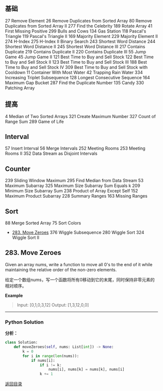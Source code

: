 <span id = "00"></span>
## 基础		
27	Remove Element
26	Remove Duplicates from Sorted Array
80	Remove Duplicates from Sorted Array II
277	Find the Celebrity
189	Rotate Array
41	First Missing Positive
299	Bulls and Cows
134	Gas Station
118	Pascal's Triangle
119	Pascal's Triangle II
169	Majority Element
229	Majority Element II
274	H-Index
275	H-Index II	Binary Search
243	Shortest Word Distance
244	Shortest Word Distance II
245	Shortest Word Distance III
217	Contains Duplicate
219	Contains Duplicate II
220	Contains Duplicate III
55	Jump Game
45	Jump Game II
121	Best Time to Buy and Sell Stock
122	Best Time to Buy and Sell Stock II
123	Best Time to Buy and Sell Stock III
188	Best Time to Buy and Sell Stock IV
309	Best Time to Buy and Sell Stock with Cooldown
11	Container With Most Water
42	Trapping Rain Water
334	Increasing Triplet Subsequence
128	Longest Consecutive Sequence
164	Maximum Gap	Bucket
287	Find the Duplicate Number
135	Candy
330	Patching Array
## 提高		
4	Median of Two Sorted Arrays
321	Create Maximum Number
327	Count of Range Sum
289	Game of Life
## Interval		
57	Insert Interval
56	Merge Intervals
252	Meeting Rooms
253	Meeting Rooms II
352	Data Stream as Disjoint Intervals
## Counter		
239	Sliding Window Maximum
295	Find Median from Data Stream
53	Maximum Subarray
325	Maximum Size Subarray Sum Equals k
209	Minimum Size Subarray Sum
238	Product of Array Except Self
152	Maximum Product Subarray
228	Summary Ranges
163	Missing Ranges
## Sort		
88	Merge Sorted Array
75	Sort Colors
 - [283. Move Zeroes](283-move-zeroes)
376	Wiggle Subsequence
280	Wiggle Sort
324	Wiggle Sort II


## 283. Move Zeroes

Given an array nums, write a function to move all 0's to the end of it while maintaining the relative order of the non-zero elements.

给定一个数组nums，写一个函数将所有0移动到它的末尾，同时保持非零元素的相对顺序。

**Example**

> Input: [0,1,0,3,12]
> Output: [1,3,12,0,0]

---

### Python Solution
**分析：**

```python
class Solution:
    def moveZeroes(self, nums: List[int]) -> None:
        k = 0
        for i in range(len(nums)):
            if nums[i]:
                if i != k:
                    nums[i], nums[k] = nums[k], nums[i]
                k += 1

```

[返回目录](#00)
